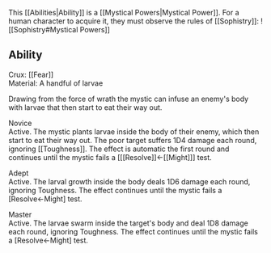 This [[Abilities|Ability]] is a [[Mystical Powers|Mystical Power]]. For a human character to acquire it, they must observe the rules of [[Sophistry]]:
![[Sophistry#Mystical Powers]]
## Ability
Crux: [[Fear]]<br>Material: A handful of larvae

Drawing from the force of wrath the mystic can infuse an enemy's body with larvae that then start to eat their way out.

Novice<br>Active. The mystic plants larvae inside the body of their enemy, which then start to eat their way out. The poor target suffers 1D4 damage each round, ignoring [[Toughness]]. The effect is automatic the first round and continues until the mystic fails a \[[[Resolve]]←[[Might]]\] test.

Adept<br>Active. The larval growth inside the body deals 1D6 damage each round, ignoring Toughness. The effect continues until the mystic fails a \[Resolve←Might\] test.

Master<br>Active. The larvae swarm inside the target's body and deal 1D8 damage each round, ignoring Toughness. The effect continues until the mystic fails a \[Resolve←Might\] test.